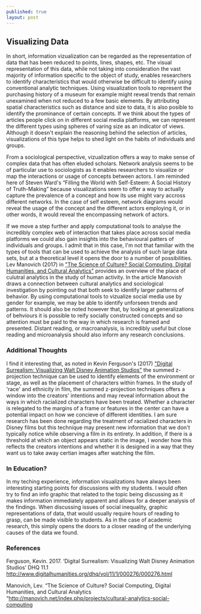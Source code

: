 ```yaml
---
published: true
layout: post
---
```



## Visualizing Data 

In short, information vizualization can be regarded as the representation of data that has been reduced to points, lines, shapes, etc. The visual representation of this data, while not taking into consideration the vast majority of information specific to the object of study, enables researchers to identify characteristics that would otherwise be difficult to identify using conventional analytic techniques. Using visualization tools to represent the purchasing history of a museum for example might reveal trends that remain unexamined when not reduced to a few basic elements. By attributing spatial characteristics such as distance and size to data, it is also posible to identify the prominance of certain concepts. If we think about the types of articles people click on in different social media platforms, we can represent the different types using spheres of varing size as an indicator of views. Although it doesn't explain the reasoning behind the selection of articles, visualizations of this type helps to shed light on the habits of individuals and groups. 

From a sociological perspective, vizualization offers a way to make sense of complex data that has often eluded scholars. Network analysis seems to be of particular use to sociologists as it enables researchers to visualize or map the interactions or usage of concepts between actors. I am reminded here of Steven Ward's “Filling the World with Self-Esteem: A Social History of Truth-Making” because visualizations seem to offer a way to actually capture the prevalence of a concept and how its use might vary accross different networks. In the case of self esteem, network diagrams would reveal the usage of the concept and the different actors employing it, or in other words, it would reveal the encompassing network of actors. 

If we move a step further and apply computational tools to analyse the incredibly complex web of interaction that takes place across social media platforms we could also gain insights into the behavioural patters of individuals and groups. I admit that in this case, I'm not that familiar with the types of tools that can be used to achieve the analysis of such large data sets, but at a theoretical level it opens the door to a number of possibilities. Lev Manovich (2017) in ["The Science of Culture? Social Computing, Digital Humanities, and Cultural Analytics"](http://manovich.net/index.php/projects/cultural-analytics-social-computing) provides an overview of the place of culutral analytics in the study of human activity. In the article Manovish draws a connection between cultural analytics and sociological investigation by pointing out that both seek to identify larger patterns of behavior. By using computational tools to vizualize social media use by gender for example, we may be able to identify unforseen trends and patterns. It should also be noted however that, by looking at generalizations of behviours it is possible to reify socially constructed concepts and so attention must be paid to the way in which research is framed and presented. Distant reading, or macroanalysis, is incredibly useful but close reading and microanalysis should also inform any research conclusions. 

### Additional Thoughts

I find it interesting that, as noted in Kevin Ferguson's (2017) ["Digital Surrealism: Visualizing Walt Disney Animation Studios"](http://www.digitalhumanities.org/dhq/vol/11/1/000276/000276.html) the summed z-projection technique can be used to identify elements of the environment or stage, as well as the placement of characters within frames. In the study of 'race' and ethnicity in film, the summed z-projection techniques offers a window into the creators' intentions and may reveal information about the ways in which racialized characters have been treated. Whether a character is relegated to the margins of a frame or features in the center can have a potential impact on how we concieve of different identities. I am sure research has been done regarding the treatment of racialized characters in Disney films but this technique may present new information that we don't typically notice while observing a film in its entirety. In addition, if there is a threshold at which an object appears static in the image, I wonder how this reflects the creators intentions and whether it is designed in a way that they want us to take away certian images after watching the film. 

### In Education?

In my teching experience, information visualizations have always been interesting starting points for discussions with my students. I would often try to find an info graphic that related to the topic being discussing as it makes information immediately apparent and allows for a deeper analysis of the findings. When discussing issues of social inequality, graphic representations of data, that would usually require hours of reading to grasp, can be made visible to students. As in the case of academic research, this simply opens the doors to a closer reading of the underlying causes of the data we found. 

### References 

Ferguson, Kevin. 2017. ‘Digital Surrealism: Visualizing Walt Disney Animation Studios’ DHQ 11.1 http://www.digitalhumanities.org/dhq/vol/11/1/000276/000276.html

Manovich, Lev. “The Science of Culture? Social Computing, Digital Humanities, and Cultural Analytics “http://manovich.net/index.php/projects/cultural-analytics-social-computing



